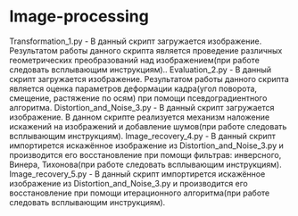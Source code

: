 # Image-processing


Transformation_1.py - В данный скрипт загружается изображение. Результатом работы данного скрипта является проведение различных геометрических преобразований над изображением(при работе следовать всплывающим инструкциям)..
Evaluation_2.py - В данный скрипт загружается изображение. Результатом работы данного скрипта является оценка параметров деформации кадра(угол поворота, смещение, растяжение по осям) при помощи псевдоградиентного алгоритма.
Distortion_and_Noise_3.py - В данный скрипт загружается изображение. В данном скрипте реализуется механизм наложение искажений на изображений и добавление шумов(при работе следовать всплывающим инструкциям).
Image_recovery_4.py - В данный скрипт импортирется искажённое изображение из Distortion_and_Noise_3.py и производится его восстановление при помощи
фильтрав: инверсного, Винера, Тихонова(при работе следовать всплывающим инструкциям).
Image_recovery_5.py -  В данный скрипт импортирется искажённое изображение из Distortion_and_Noise_3.py и производится его восстановление при помощи итерационного алгоритма(при работе следовать всплывающим инструкциям).

